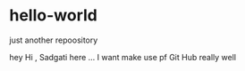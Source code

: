 # hello-world
just another repoository


hey Hi , Sadgati here ... I want make use pf Git Hub really well
